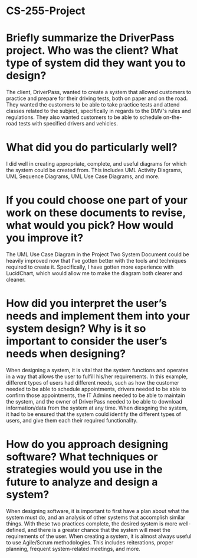 # CS-255-Project

# Briefly summarize the DriverPass project. Who was the client? What type of system did they want you to design?
The client, DriverPass, wanted to create a system that allowed customers to practice and prepare for their driving tests, both on paper and on the road.  They wanted the customers to be able to take practice tests and attend classes related to the subject, specifically in regards to the DMV's rules and regulations.  They also wanted customers to be able to schedule on-the-road tests with specified drivers and vehicles.  

# What did you do particularly well?
I did well in creating appropriate, complete, and useful diagrams for which the system could be created from.  This includes UML Activity Diagrams, UML Sequence Diagrams, UML Use Case Diagrams, and more.  

# If you could choose one part of your work on these documents to revise, what would you pick? How would you improve it?
The UML Use Case Diagram in the Project Two System Document could be heavily improved now that I've gotten better with the tools and techniques required to create it.  Specifically, I have gotten more experience with LucidChart, which would allow me to make the diagram both clearer and cleaner.  

# How did you interpret the user’s needs and implement them into your system design? Why is it so important to consider the user’s needs when designing?
When designing a system, it is vital that the system functions and operates in a way that allows the user to fulfill his/her requirements.  In this example, different types of users had different needs, such as how the customer needed to be able to schedule appointments, drivers needed to be able to confirm those appointments, the IT Admins needed to be able to maintain the system, and the owner of DriverPass needed to be able to download information/data from the system at any time.  When diesgning the system, it had to be ensured that the system could identify the different types of users, and give them each their required functionality.  

# How do you approach designing software? What techniques or strategies would you use in the future to analyze and design a system?
When designing software, it is important to first have a plan about what the system must do, and an analysis of other systems that accomplish similar things.  With these two practices complete, the desired system is more well-defined, and there is a greater chance that the system will meet the requirements of the user.  When creating a system, it is almost always useful to use Agile/Scrum methodologies.  This includes reiterations, proper planning, frequent system-related meetings, and more.  
